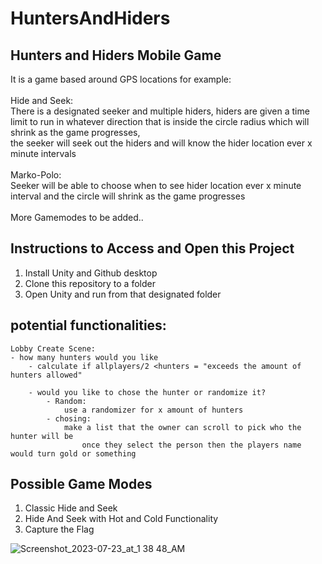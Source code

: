 # HuntersAndHiders
## Hunters and Hiders Mobile Game
It is a game based around GPS locations for example: <br />
<br />
Hide and Seek: <br />
There is a designated seeker and multiple hiders, hiders are given a time limit to run in whatever direction that is inside the circle radius which will shrink as the game progresses, <br />
the seeker will seek out the hiders and will know the hider location ever x minute intervals <br />
<br />
Marko-Polo: <br />
Seeker will be able to choose when to see hider location ever x minute interval and the circle will shrink as the game progresses <br />
<br />
More Gamemodes to be added..


## Instructions to Access and Open this Project
1. Install Unity and Github desktop <br />
2. Clone this repository to a folder
3. Open Unity and run from that designated folder



## potential functionalities:

	Lobby Create Scene:
	- how many hunters would you like
		- calculate if allplayers/2 <hunters = "exceeds the amount of hunters allowed"
		
		- would you like to chose the hunter or randomize it?
			- Random:
				use a randomizer for x amount of hunters
			- chosing:
				make a list that the owner can scroll to pick who the hunter will be 
					once they select the person then the players name would turn gold or something 
## Possible Game Modes
1. Classic Hide and Seek
2. Hide And Seek with Hot and Cold Functionality
3. Capture the Flag
	
![Screenshot_2023-07-23_at_1 38 48_AM](https://github.com/gunner9001/HuntersAndHiders/assets/38230065/b02a4fc4-3ece-4fad-9e8c-7123a0e73226)
